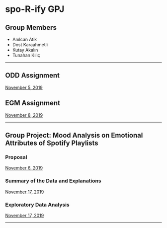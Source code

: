 # spo-R-ify GPJ


## Group Members
  - Anılcan Atik
  - Dost Karaahmetli
  - Kutay Akalın
  - Tunahan Kılıç
  
---------


## ODD Assignment
  [November 5, 2019](https://pjournal.github.io/mef03g-spo-R-ify/ODD-Group-Assignment-by-spoRify.html)
  
## EGM Assignment
  [November 8, 2019](https://pjournal.github.io/mef03g-spo-R-ify/BES_Assignment.html)


-------------------

## Group Project: Mood Analysis on Emotional Attributes of Spotify Playlists
### Proposal
  [November 6, 2019](https://pjournal.github.io/mef03g-spo-R-ify/spoRify-Gr-Pr-Proposal.html)

### Summary of the Data and Explanations
  [November 17, 2019](https://pjournal.github.io/mef03g-spo-R-ify/Spotify_Project_Data_Summary1.html)
 
### Exploratory Data Analysis
  [November 17, 2019](https://pjournal.github.io/mef03g-spo-R-ify/Exploratory_Data_Analysis.html)
  
---------------  
